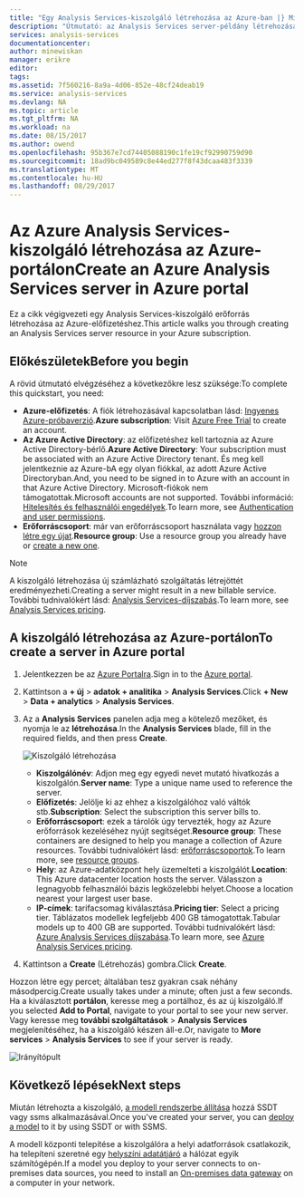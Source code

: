 ```yaml
---
title: "Egy Analysis Services-kiszolgáló létrehozása az Azure-ban |} Microsoft Docs"
description: "Útmutató: az Analysis Services server-példány létrehozása az Azure-ban."
services: analysis-services
documentationcenter: 
author: minewiskan
manager: erikre
editor: 
tags: 
ms.assetid: 7f560216-8a9a-4d06-852e-48cf24deab19
ms.service: analysis-services
ms.devlang: NA
ms.topic: article
ms.tgt_pltfrm: NA
ms.workload: na
ms.date: 08/15/2017
ms.author: owend
ms.openlocfilehash: 95b367e7cd74405088190c1fe19cf92990759d90
ms.sourcegitcommit: 18ad9bc049589c8e44ed277f8f43dcaa483f3339
ms.translationtype: MT
ms.contentlocale: hu-HU
ms.lasthandoff: 08/29/2017
---
```

# <a name="create-an-azure-analysis-services-server-in-azure-portal"></a><span data-ttu-id="5fa2a-103">Az Azure Analysis Services-kiszolgáló létrehozása az Azure-portálon</span><span class="sxs-lookup"><span data-stu-id="5fa2a-103">Create an Azure Analysis Services server in Azure portal</span></span>
<span data-ttu-id="5fa2a-104">Ez a cikk végigvezeti egy Analysis Services-kiszolgáló erőforrás létrehozása az Azure-előfizetéshez.</span><span class="sxs-lookup"><span data-stu-id="5fa2a-104">This article walks you through creating an Analysis Services server resource in your Azure subscription.</span></span>

## <a name="before-you-begin"></a><span data-ttu-id="5fa2a-105">Előkészületek</span><span class="sxs-lookup"><span data-stu-id="5fa2a-105">Before you begin</span></span>
<span data-ttu-id="5fa2a-106">A rövid útmutató elvégzéséhez a következőkre lesz szüksége:</span><span class="sxs-lookup"><span data-stu-id="5fa2a-106">To complete this quickstart, you need:</span></span>

* <span data-ttu-id="5fa2a-107">**Azure-előfizetés**: A fiók létrehozásával kapcsolatban lásd: [Ingyenes Azure-próbaverzió](https://azure.microsoft.com/offers/ms-azr-0044p/).</span><span class="sxs-lookup"><span data-stu-id="5fa2a-107">**Azure subscription**: Visit [Azure Free Trial](https://azure.microsoft.com/offers/ms-azr-0044p/) to create an account.</span></span>
* <span data-ttu-id="5fa2a-108">**Az Azure Active Directory**: az előfizetéshez kell tartoznia az Azure Active Directory-bérlő.</span><span class="sxs-lookup"><span data-stu-id="5fa2a-108">**Azure Active Directory**: Your subscription must be associated with an Azure Active Directory tenant.</span></span> <span data-ttu-id="5fa2a-109">És meg kell jelentkeznie az Azure-bA egy olyan fiókkal, az adott Azure Active Directoryban.</span><span class="sxs-lookup"><span data-stu-id="5fa2a-109">And, you need to be signed in to Azure with an account in that Azure Active Directory.</span></span> <span data-ttu-id="5fa2a-110">Microsoft-fiókok nem támogatottak.</span><span class="sxs-lookup"><span data-stu-id="5fa2a-110">Microsoft accounts are not supported.</span></span> <span data-ttu-id="5fa2a-111">További információ: [Hitelesítés és felhasználói engedélyek](analysis-services-manage-users.md).</span><span class="sxs-lookup"><span data-stu-id="5fa2a-111">To learn more, see [Authentication and user permissions](analysis-services-manage-users.md).</span></span>
* <span data-ttu-id="5fa2a-112">**Erőforráscsoport**: már van erőforráscsoport használata vagy [hozzon létre egy újat](../azure-resource-manager/resource-group-overview.md).</span><span class="sxs-lookup"><span data-stu-id="5fa2a-112">**Resource group**: Use a resource group you already have or [create a new one](../azure-resource-manager/resource-group-overview.md).</span></span>

> [!NOTE]
> <span data-ttu-id="5fa2a-113">A kiszolgáló létrehozása új számlázható szolgáltatás létrejöttét eredményezheti.</span><span class="sxs-lookup"><span data-stu-id="5fa2a-113">Creating a server might result in a new billable service.</span></span> <span data-ttu-id="5fa2a-114">További tudnivalókért lásd: [Analysis Services-díjszabás](https://azure.microsoft.com/pricing/details/analysis-services/).</span><span class="sxs-lookup"><span data-stu-id="5fa2a-114">To learn more, see [Analysis Services pricing](https://azure.microsoft.com/pricing/details/analysis-services/).</span></span>
> 
> 

## <a name="to-create-a-server-in-azure-portal"></a><span data-ttu-id="5fa2a-115">A kiszolgáló létrehozása az Azure-portálon</span><span class="sxs-lookup"><span data-stu-id="5fa2a-115">To create a server in Azure portal</span></span>
1. <span data-ttu-id="5fa2a-116">Jelentkezzen be az [Azure Portalra](https://portal.azure.com).</span><span class="sxs-lookup"><span data-stu-id="5fa2a-116">Sign in to the [Azure portal](https://portal.azure.com).</span></span>  
2. <span data-ttu-id="5fa2a-117">Kattintson a **+ új** > **adatok + analitika** > **Analysis Services**.</span><span class="sxs-lookup"><span data-stu-id="5fa2a-117">Click **+ New** > **Data + analytics** > **Analysis Services**.</span></span>
3. <span data-ttu-id="5fa2a-118">Az a **Analysis Services** panelen adja meg a kötelező mezőket, és nyomja le az **létrehozása**.</span><span class="sxs-lookup"><span data-stu-id="5fa2a-118">In the **Analysis Services** blade, fill in the required fields, and then press **Create**.</span></span>
   
    ![Kiszolgáló létrehozása](./media/analysis-services-create-server/aas-create-server-blade.png)
   
   * <span data-ttu-id="5fa2a-120">**Kiszolgálónév**: Adjon meg egy egyedi nevet mutató hivatkozás a kiszolgálón.</span><span class="sxs-lookup"><span data-stu-id="5fa2a-120">**Server name**: Type a unique name used to reference the server.</span></span>
   * <span data-ttu-id="5fa2a-121">**Előfizetés**: Jelölje ki az ehhez a kiszolgálóhoz való váltók stb.</span><span class="sxs-lookup"><span data-stu-id="5fa2a-121">**Subscription**: Select the subscription this server bills to.</span></span>
   * <span data-ttu-id="5fa2a-122">**Erőforráscsoport**: ezek a tárolók úgy tervezték, hogy az Azure erőforrások kezeléséhez nyújt segítséget.</span><span class="sxs-lookup"><span data-stu-id="5fa2a-122">**Resource group**: These containers are designed to help you manage a collection of Azure resources.</span></span> <span data-ttu-id="5fa2a-123">További tudnivalókért lásd: [erőforráscsoportok](../azure-resource-manager/resource-group-overview.md).</span><span class="sxs-lookup"><span data-stu-id="5fa2a-123">To learn more, see [resource groups](../azure-resource-manager/resource-group-overview.md).</span></span>
   * <span data-ttu-id="5fa2a-124">**Hely**: az Azure-adatközpont hely üzemelteti a kiszolgálót.</span><span class="sxs-lookup"><span data-stu-id="5fa2a-124">**Location**: This Azure datacenter location hosts the server.</span></span> <span data-ttu-id="5fa2a-125">Válasszon a legnagyobb felhasználói bázis legközelebbi helyet.</span><span class="sxs-lookup"><span data-stu-id="5fa2a-125">Choose a location nearest your largest user base.</span></span>
   * <span data-ttu-id="5fa2a-126">**IP-címek**: tarifacsomag kiválasztása.</span><span class="sxs-lookup"><span data-stu-id="5fa2a-126">**Pricing tier**: Select a pricing tier.</span></span> <span data-ttu-id="5fa2a-127">Táblázatos modellek legfeljebb 400 GB támogatottak.</span><span class="sxs-lookup"><span data-stu-id="5fa2a-127">Tabular models up to 400 GB are supported.</span></span> <span data-ttu-id="5fa2a-128">További tudnivalókért lásd: [Azure Analysis Services díjszabása](https://azure.microsoft.com/pricing/details/analysis-services/).</span><span class="sxs-lookup"><span data-stu-id="5fa2a-128">To learn more, see [Azure Analysis Services pricing](https://azure.microsoft.com/pricing/details/analysis-services/).</span></span>
4. <span data-ttu-id="5fa2a-129">Kattintson a **Create** (Létrehozás) gombra.</span><span class="sxs-lookup"><span data-stu-id="5fa2a-129">Click **Create**.</span></span>

<span data-ttu-id="5fa2a-130">Hozzon létre egy percet; általában tesz gyakran csak néhány másodpercig.</span><span class="sxs-lookup"><span data-stu-id="5fa2a-130">Create usually takes under a minute; often just a few seconds.</span></span> <span data-ttu-id="5fa2a-131">Ha a kiválasztott **portálon**, keresse meg a portálhoz, és az új kiszolgáló.</span><span class="sxs-lookup"><span data-stu-id="5fa2a-131">If you selected **Add to Portal**, navigate to your portal to see your new server.</span></span> <span data-ttu-id="5fa2a-132">Vagy keresse meg **további szolgáltatások** > **Analysis Services** megjelenítéséhez, ha a kiszolgáló készen áll-e.</span><span class="sxs-lookup"><span data-stu-id="5fa2a-132">Or, navigate to **More services** > **Analysis Services** to see if your server is ready.</span></span>

 ![Irányítópult](./media/analysis-services-create-server/aas-create-server-dashboard.png)


## <a name="next-steps"></a><span data-ttu-id="5fa2a-134">Következő lépések</span><span class="sxs-lookup"><span data-stu-id="5fa2a-134">Next steps</span></span>
<span data-ttu-id="5fa2a-135">Miután létrehozta a kiszolgáló, [a modell rendszerbe állítása](analysis-services-deploy.md) hozzá SSDT vagy ssms alkalmazásával.</span><span class="sxs-lookup"><span data-stu-id="5fa2a-135">Once you've created your server, you can [deploy a model](analysis-services-deploy.md) to it by using SSDT or with SSMS.</span></span>

<span data-ttu-id="5fa2a-136">A modell központi telepítése a kiszolgálóra a helyi adatforrások csatlakozik, ha telepíteni szeretné egy [helyszíni adatátjáró](analysis-services-gateway.md) a hálózat egyik számítógépén.</span><span class="sxs-lookup"><span data-stu-id="5fa2a-136">If a model you deploy to your server connects to on-premises data sources, you need to install an [On-premises data gateway](analysis-services-gateway.md) on a computer in your network.</span></span>

